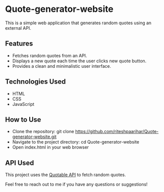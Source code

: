 # Quote-generator-website

This is a simple web application that generates random quotes using an external API.

## Features

- Fetches random quotes from an API.
- Displays a new quote each time the user clicks new quote button.
- Provides a clean and minimalistic user interface.

## Technologies Used

- HTML
- CSS
- JavaScript

## How to Use
- Clone the repository: git clone https://github.com/riteshpaarihar/Quote-generator-website.git
- Navigate to the project directory: cd Quote-generator-website
- Open index.html in your web browser

## API Used

This project uses the [Quotable API](https://github.com/lukePeavey/quotable) to fetch random quotes.

Feel free to reach out to me if you have any questions or suggestions!
